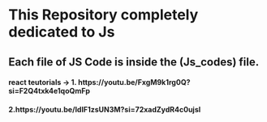












<h1>This Repository completely dedicated to Js</h1>
<h2>Each file of JS Code is inside the (Js_codes) file.</h2>

<h4> react teutorials -> 1. <url>https://youtu.be/FxgM9k1rg0Q?si=F2Q4txk4e1qoQmFp</url></h4>
<h4>2.<url>https://youtu.be/IdlF1zsUN3M?si=72xadZydR4c0ujsl</url></h4>


